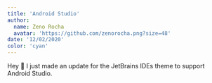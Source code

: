 ```yaml
---
title: 'Android Studio'
author:
  name: Zeno Rocha
  avatar: 'https://github.com/zenorocha.png?size=48'
date: '12/02/2020'
color: 'cyan'
---
```


Hey 👋 I just made an update for the JetBrains IDEs theme to support Android Studio.
